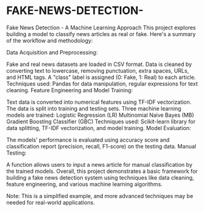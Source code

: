 # FAKE-NEWS-DETECTION-


Fake News Detection - A Machine Learning Approach
This project explores building a model to classify news articles as real or fake. Here's a summary of the workflow and methodology:

Data Acquisition and Preprocessing:

Fake and real news datasets are loaded in CSV format.
Data is cleaned by converting text to lowercase, removing punctuation, extra spaces, URLs, and HTML tags.
A "class" label is assigned (0: Fake, 1: Real) to each article.
Techniques used: Pandas for data manipulation, regular expressions for text cleaning.
Feature Engineering and Model Training:

Text data is converted into numerical features using TF-IDF vectorization.
The data is split into training and testing sets.
Three machine learning models are trained:
Logistic Regression (LR)
Multinomial Naive Bayes (MB)
Gradient Boosting Classifier (GBC)
Techniques used: Scikit-learn library for data splitting, TF-IDF vectorization, and model training.
Model Evaluation:

The models' performance is evaluated using accuracy score and classification report (precision, recall, F1-score) on the testing data.
Manual Testing:

A function allows users to input a news article for manual classification by the trained models.
Overall, this project demonstrates a basic framework for building a fake news detection system using techniques like data cleaning, feature engineering, and various machine learning algorithms.

Note: This is a simplified example, and more advanced techniques may be needed for real-world applications.
